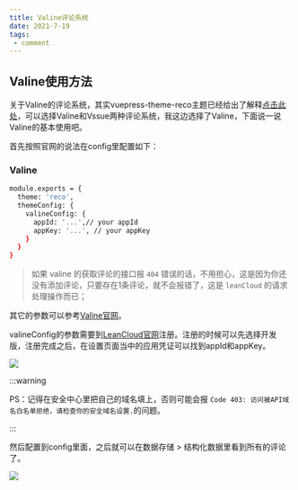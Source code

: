 ```yaml
---
title: Valine评论系统
date: 2021-7-19
tags:
 - comment
---
```


## Valine使用方法

关于Valine的评论系统，其实vuepress-theme-reco主题已经给出了解释[点击此处](https://vuepress-theme-reco.recoluan.com/views/1.x/valine.html)，可以选择Valine和Vssue两种评论系统，我这边选择了Valine，下面说一说Valine的基本使用吧。

首先按照官网的说法在config里配置如下：

###  Valine

```sh
module.exports = {
  theme: 'reco',
  themeConfig: {
    valineConfig: {
      appId: '...',// your appId
      appKey: '...', // your appKey
    }
  }  
}
```

> 如果 valine 的获取评论的接口报 `404` 错误的话，不用担心，这是因为你还没有添加评论，只要存在1条评论，就不会报错了，这是 `leanCloud` 的请求处理操作而已；

其它的参数可以参考[Valine官网](https://valine.js.org/configuration.html)。

valineConfig的参数需要到[LeanCloud官网](https://www.leancloud.cn/)注册。注册的时候可以先选择开发版，注册完成之后，在设置页面当中的应用凭证可以找到appId和appKey。

<img src="http://121.40.49.66/img/leanCloudImg.jpg" />

:::warning

PS：记得在安全中心里把自己的域名填上，否则可能会报 `Code 403: 访问被API域名白名单拒绝，请检查你的安全域名设置.`的问题。

:::

然后配置到config里面，之后就可以在数据存储 > 结构化数据里看到所有的评论了。

<img src="http://121.40.49.66/img/leanCloudImg-1.png" />

